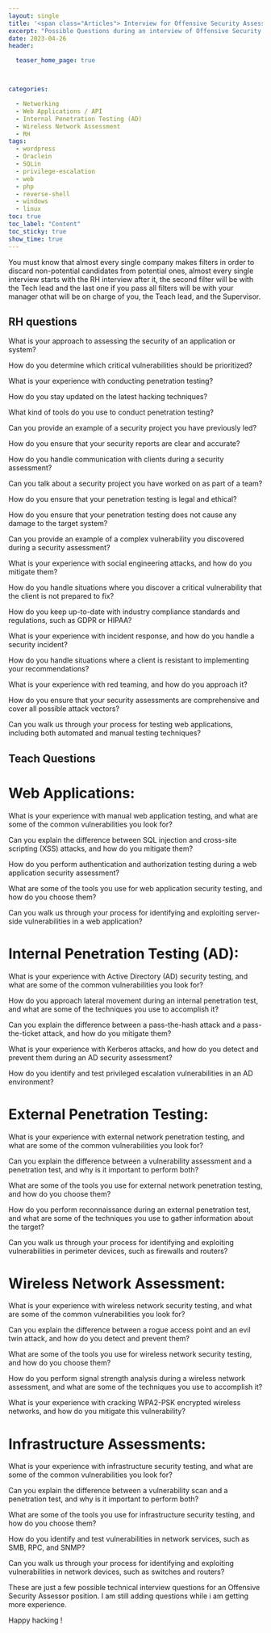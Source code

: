 ```yaml
---
layout: single
title: '<span class="Articles"> Interview for Offensive Security Assessor - /Articles</span>'
excerpt: "Possible Questions during an interview of Offensive Security Assessor "
date: 2023-04-26
header:

  teaser_home_page: true



categories:

  - Networking
  - Web Applications / API
  - Internal Penetration Testing (AD)
  - Wireless Network Assessment
  - RH
tags:  
  - wordpress
  - Oraclein
  - SQLin
  - privilege-escalation
  - web
  - php
  - reverse-shell
  - windows
  - linux
toc: true
toc_label: "Content"
toc_sticky: true
show_time: true
---
```



You must know that almost every single company makes filters in order to discard non-potential candidates from potential ones, almost every single interview starts with the RH interview after it, the second filter will be  with the Tech lead and the last one if you pass all filters will be with your manager othat will be on charge of you, the Teach lead, and the Supervisor.



## RH questions 

What is your approach to assessing the security of an application or system?

How do you determine which critical vulnerabilities should be prioritized?

What is your experience with conducting penetration testing?

How do you stay updated on the latest hacking techniques?

What kind of tools do you use to conduct penetration testing?

Can you provide an example of a security project you have previously led?

How do you ensure that your security reports are clear and accurate?

How do you handle communication with clients during a security assessment?

Can you talk about a security project you have worked on as part of a team?

How do you ensure that your penetration testing is legal and ethical?

How do you ensure that your penetration testing does not cause any damage to the target system?

Can you provide an example of a complex vulnerability you discovered during a security assessment?

What is your experience with social engineering attacks, and how do you mitigate them?

How do you handle situations where you discover a critical vulnerability that the client is not prepared to fix?

How do you keep up-to-date with industry compliance standards and regulations, such as GDPR or HIPAA?

What is your experience with incident response, and how do you handle a security incident?

How do you handle situations where a client is resistant to implementing your recommendations?

What is your experience with red teaming, and how do you approach it?

How do you ensure that your security assessments are comprehensive and cover all possible attack vectors?

Can you walk us through your process for testing web applications, including both automated and manual testing techniques?

## Teach Questions

# Web Applications:

What is your experience with manual web application testing, and what are some of the common vulnerabilities you look for?

Can you explain the difference between SQL injection and cross-site scripting (XSS) attacks, and how do you mitigate them?

How do you perform authentication and authorization testing during a web application security assessment?

What are some of the tools you use for web application security testing, and how do you choose them?

Can you walk us through your process for identifying and exploiting server-side vulnerabilities in a web application?

# Internal Penetration Testing (AD):

What is your experience with Active Directory (AD) security testing, and what are some of the common vulnerabilities you look for?

How do you approach lateral movement during an internal penetration test, and what are some of the techniques you use to accomplish it?

Can you explain the difference between a pass-the-hash attack and a pass-the-ticket attack, and how do you mitigate them?

What is your experience with Kerberos attacks, and how do you detect and prevent them during an AD security assessment?

How do you identify and test privileged escalation vulnerabilities in an AD environment?

# External Penetration Testing:

What is your experience with external network penetration testing, and what are some of the common vulnerabilities you look for?

Can you explain the difference between a vulnerability assessment and a penetration test, and why is it important to perform both?

What are some of the tools you use for external network penetration testing, and how do you choose them?

How do you perform reconnaissance during an external penetration test, and what are some of the techniques you use to gather information about the target?

Can you walk us through your process for identifying and exploiting vulnerabilities in perimeter devices, such as firewalls and routers?

# Wireless Network Assessment:

What is your experience with wireless network security testing, and what are some of the common vulnerabilities you look for?

Can you explain the difference between a rogue access point and an evil twin attack, and how do you detect and prevent them?

What are some of the tools you use for wireless network security testing, and how do you choose them?

How do you perform signal strength analysis during a wireless network assessment, and what are some of the techniques you use to accomplish it?

What is your experience with cracking WPA2-PSK encrypted wireless networks, and how do you mitigate this vulnerability?

# Infrastructure Assessments:

What is your experience with infrastructure security testing, and what are some of the common vulnerabilities you look for?

Can you explain the difference between a vulnerability scan and a penetration test, and why is it important to perform both?

What are some of the tools you use for infrastructure security testing, and how do you choose them?

How do you identify and test vulnerabilities in network services, such as SMB, RPC, and SNMP?

Can you walk us through your process for identifying and exploiting vulnerabilities in network devices, such as switches and routers?


These are just a few possible technical interview questions for an Offensive Security Assessor position.
I am still adding questions while i am getting more experience.

Happy hacking !


